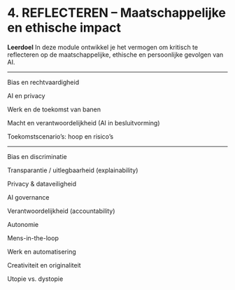 # 4. REFLECTEREN – Maatschappelijke en ethische impact

**Leerdoel**
In deze module ontwikkel je het vermogen om kritisch te reflecteren op de maatschappelijke, ethische en persoonlijke gevolgen van AI.

---
Bias en rechtvaardigheid

AI en privacy

Werk en de toekomst van banen

Macht en verantwoordelijkheid (AI in besluitvorming)

Toekomstscenario’s: hoop en risico’s

---
Bias en discriminatie

Transparantie / uitlegbaarheid (explainability)

Privacy & dataveiligheid

AI governance

Verantwoordelijkheid (accountability)

Autonomie

Mens-in-the-loop

Werk en automatisering

Creativiteit en originaliteit

Utopie vs. dystopie